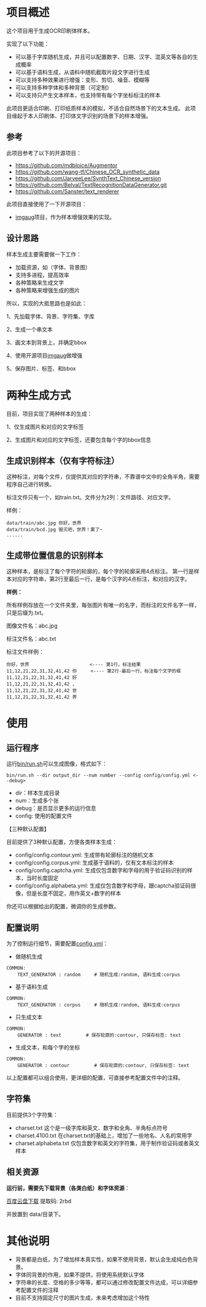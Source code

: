 # 项目概述

这个项目用于生成OCR印刷体样本。

实现了以下功能：
- 可以基于字库随机生成，并且可以配置数字、日期、汉字、混英文等各自的生成概率
- 可以基于语料生成，从语料中随机截取片段文字进行生成
- 可以支持多种效果进行增强：变形、剪切、噪音、模糊等
- 可以支持多种字体和多种背景（可定制）
- 可以支持只产生文本样本，也支持带有每个字坐标标注的样本

此项目更适合印刷、打印纸质样本的模拟，不适合自然场景下的文本生成。
此项目缘起于本人印刷体、打印体文字识别的场景下的样本增强。

## 参考

此项目参考了以下的开源项目：

- <https://github.com/mdbloice/Augmentor>
- <https://github.com/wang-tf/Chinese_OCR_synthetic_data>
- <https://github.com/JarveeLee/SynthText_Chinese_version>
- <https://github.com/Belval/TextRecognitionDataGenerator.git>
- <https://github.com/Sanster/text_renderer>

此项目直接使用了一下开源项目：
- [imgaug](https://imgaug.readthedocs.io/en/latest/)项目，作为样本增强效果的实现。

## 设计思路

样本生成主要需要做一下工作：

- 加载资源，如（字体、背景图）
- 支持多进程，提高效率
- 各种策略来生成文字
- 各种策略来增强生成的图片

所以，实现的大抵思路也是如此：

1、先加载字体、背景、字符集、字库

2、生成一个串文本

3、画文本到背景上，并确定bbox

4、使用开源项目[imgaug](https://imgaug.readthedocs.io/en/latest/)做增强

5、保存图片、标签、和bbox


# 两种生成方式

目前，项目实现了两种样本的生成：

1、仅生成图片和对应的文字标签

2、生成图片和对应的文字标签，还要包含每个字的bbox信息

## 生成识别样本（仅有字符标注）

这种标注，对每个文件，仅提供其对应的字符串，不靠谱中文中的全角半角，需要程序自己进行转换。

标注文件只有一个，如train.txt。文件分为2列：文件路径、对应文字。

样例：

```text
data/train/abc.jpg 你好，世界
data/train/bcd.jpg 毁灭吧，世界！累了~
......
```

## 生成带位置信息的识别样本

这种样本，是标注了每个字符的轮廓的，每个字的轮廓采用4点标注。
第一行是样本对应的字符串，第2行至最后一行，是每个汉字的4点标注，和对应的汉字。

**样例：**

所有样例存放在一个文件夹里，每张图片有唯一的名字，而标注的文件名字一样，只是后缀为.txt。

图像文件名：abc.jpg

标注文件名：abc.txt

标注文件样例：
```text
你好，世界                      <---- 第1行，标注结果
11,12,21,22,31,32,41,42 你     <---- 第2行-最后一行，标注每个文字的框
11,12,21,22,31,32,41,42 好
11,12,21,22,31,32,41,42 ，
11,12,21,22,31,32,41,42 世
11,12,21,22,31,32,41,42 界
```

# 使用

## 运行程序
运行[bin/run.sh](bin/run.sh)可以生成图像，格式如下：
```text
bin/run.sh --dir output_dir --num number --config config/config.yml <--debug>
```
- dir：样本生成目录
- num：生成多个张
- debug：是否显示更多的运行信息
- config: 使用的配置文件

【三种默认配置】

目前提供了3种默认配置，方便各类样本生成：

- config/config.contour.yml: 生成带有轮廓标注的随机文本
- config/config.corpus.yml:  生成基于语料的，仅有文本标注的样本
- config/config.captcha.yml: 生成仅包含数字和字母的用于验证码识别的样本，当时长度固定
- config/config.alphabeta.yml: 生成仅包含数字和字母，跟captcha验证码很像，但是长度不固定，用作英文+数字的样本

你还可以根据给出的配置，微调你的生成参数。

## 配置说明

为了控制运行细节，需要配置[config.yml](config.yml)：

- 做随机生成
```text
COMMON:
    TEXT_GENERATOR : random     # 随机生成:random, 语料生成:corpus
```

- 基于语料生成
```text
COMMON:
    TEXT_GENERATOR : corpus     # 随机生成:random, 语料生成:corpus
```

- 只生成文本
```text
COMMON:
    GENERATOR : text         # 保存轮廓的:contour, 只保存标签: text
```

- 生成文本，和每个字的坐标
```text
COMMON:
    GENERATOR : contour         # 保存轮廓的:contour, 只保存标签: text
```

以上配置都可以组合使用，更详细的配置，可直接参考配置文件中的注释。

## 字符集

目前提供3个字符集：
- charset.txt   这个是一级字库和英文、数字和全角、半角标点符号
- charset.4100.txt 在charset.txt的基础上，增加了一些地名、人名的常用字
- charset.alphabeta.txt 仅包含数字和英文的字符集，用于制作验证码或者英文样本

## 相关资源

**运行前，需要先下载背景（各类白纸）和字体资源**：

[百度云盘下载](https://pan.baidu.com/s/1RU-JAnz7mP6w0REIXby0Zg)  提取码: 2rbd

并放置到 data/目录下。

# 其他说明

- 背景都是白纸，为了增加样本真实性，如果不使用背景，默认会生成纯白色背景。
- 字体同背景的作用，如果不提供，将使用系统默认字体
- 字符串的长度、空格的多少等等，都可以通过修改配置文件达成，可以详细参考配置文件的注释
- 目前不支持固定尺寸的图片生成，未来考虑增加这个特性